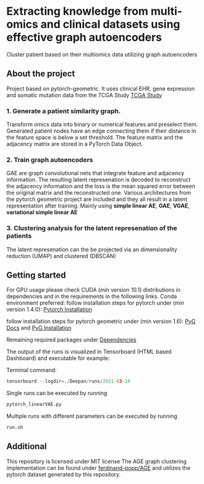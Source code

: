 # Extracting knowledge from multi-omics and clinical datasets using effective graph autoencoders
Cluster patient based on their multiomics data utilizing graph autoencoders

## About the project
Project based on pytorch-geometric. It uses clinical EHR, gene expression and somatic mutation data from the TCGA Study [TCGA Study](https://www.cancer.gov/about-nci/organization/ccg/research/structural-genomics/tcga)
### 1. Generate a patient similarity graph. 
Transform omics data into binary or numerical features and preselect them. 
Generated patient nodes have an edge connecting them if their distance in the feature space is below a set threshold. The feature matrix and the adjacency matrix are stored in a PyTorch Data Object.
### 2. Train graph autoencoders 
GAE are graph convolutional nets that integrate feature and adjacency information. The resulting latent represenation is decoded to reconstruct the adjacency 
information and the loss is the mean squared error between the original matrix and the reconstructed one.
Various architectures from the pytorch geometric project are included and they all result in a latent representation after training. Mainly using **simple linear AE**, **GAE**, **VGAE**, **variational simple linear AE**
### 3. Clustering analysis for the latent represenation of the patients 
The latent represenation can the be projected via an dimensionality reduction (UMAP) and clustered (DBSCAN)

## Getting started
For GPU usage please check CUDA (min version 10.1) distributions in dependencies and in the requirements in the following links.
Conda environment preferred:
follow installation steps for pytorch under (min version 1.4.0): [Pytorch Installation](https://pytorch.org/get-started/locally/)

follow installation steps for pytorch geometric under (min version 1.6): [PyG Docs](https://pytorch-geometric.readthedocs.io/en/latest/notes/installation.html) and [PyG Installation](https://github.com/rusty1s/pytorch_geometric/blob/master/README.md#installation)

Remaining required packages under [Dependencies](/Dependencies)

The output of the runs is visualized in Tensorboard (HTML based Dashboard) and executable for example:

Terminal command:
```python
tensorboard --logdir=./Deepan/runs/2021-03-18
```

Single runs can be executed by running
```python
pytorch_linearVAE.py
```

Multiple runs with different parameters can be executed by running 
```python
run.sh 
```

## Additional
This repository is licensed under MIT license
The AGE graph clustering implementation can be found under [ferdinand-popp/AGE](https://github.com/ferdinand-popp/AGE) and utilizes the pytorch dataset generated by this repository.
